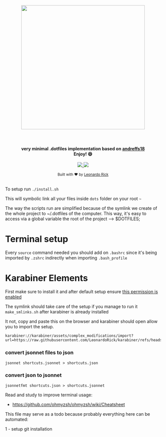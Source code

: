 <h1 align="center">
  <a href="https://github.com/leonardorick/dotfiles">
    <img src="https://repository-images.githubusercontent.com/8196606/94ea9d00-7b04-11e9-8de7-a7852d3ab92d" width="400">
  </a>
  <br><br>
</h1>

<h4 align="center">
 very minimal .dotfiles implementation based on <a href="https://github.com/andreffs18/dotfiles/">andreffs18</a>
<br>Enjoy! 😄
</h4>

<p align="center">
  <a href="#">
    <img src="https://img.shields.io/github/last-commit/leonardorick/dotfiles?style=flat-square" />
  </a>
  <a href="https://github.com/leonardorick/dotfiles/blob/master/LICENSE.md">
    <img src="https://img.shields.io/github/license/leonardorick/dotfiles?color=yellow&style=flat-square" />
  </a>
</p>

<div align="center">
  <sub>Built with ❤︎ by <a href="https://leonardorick.com">Leonardo Rick</a></sub>
</div>
<br>


To setup run `./install.sh`

This will symbolic link all your files inside `dots` folder on your root `~`

The way the scripts run are simplified because of the symlink we create of the whole project to ~/.dotfiles of the computer.
This way, it's easy to access via a global variable the root of the project --> $DOTFILES;

# Terminal setup

Every `source` command needed you should add on `.bashrc` since it's being imported by `.zshrc` indirectly when importing `.bash_profile`

# Karabiner Elements
First make sure to install it and after default setup ensure [this permission is enabled](https://github.com/pqrs-org/Karabiner-Elements/issues/3051#issuecomment-1355253877)


The symlink should take care of the setup if you manage to run it `make_smlinks.sh` after karabiner is already installed

It not, copy and paste this on the browser and karabiner should open allow you to import the setup.

```
karabiner://karabiner/assets/complex_modifications/import?url=https://raw.githubusercontent.com/LeonardoRick/karabiner/refs/heads/main/shortcuts.json
```

### convert jsonnet files to json
```
jsonnet shortcuts.jsonnet > shortcuts.json
```

### convert json to jsonnet
```
jsonnetfmt shortcuts.json > shortcuts.jsonnet
```


Read and study to improve terminal usage:
- https://github.com/ohmyzsh/ohmyzsh/wiki/Cheatsheet


This file may serve as a todo because probably everything here can be automated:

1 - setup git installation
